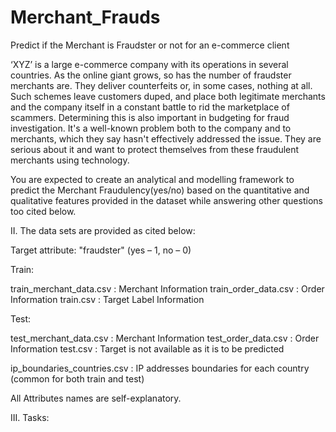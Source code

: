 # Merchant_Frauds

Predict if the Merchant is Fraudster or not for an e-commerce client

‘XYZ’ is a large e-commerce company with its operations in several countries. As the online giant grows, so has the number of fraudster merchants are. They deliver counterfeits or, in some cases, nothing at all. Such schemes leave customers duped, and place both legitimate merchants and the company itself in a constant battle to rid the marketplace of scammers. Determining this is also important in budgeting for fraud investigation. It's a well-known problem both to the company and to merchants, which they say hasn't effectively addressed the issue. They are serious about it and want to protect themselves from these fraudulent merchants using technology.

You are expected to create an analytical and modelling framework to predict the Merchant Fraudulency(yes/no) based on the quantitative and qualitative features provided in the dataset while answering other questions too cited below.

II. The data sets are provided as cited below: 

Target attribute: "fraudster" (yes – 1, no – 0)

Train:

train_merchant_data.csv : Merchant Information
train_order_data.csv : Order Information
train.csv : Target Label Information

Test:

test_merchant_data.csv : Merchant Information
test_order_data.csv : Order Information
test.csv : Target is not available as it is to be predicted

ip_boundaries_countries.csv : IP addresses boundaries for each country (common for both train and test)

All Attributes names are self-explanatory.

III. Tasks:

Model Building:

You are expected to create an analytical and modelling framework to predict the Merchant Fraudulency based on the quantitative and qualitative features provided in the datasets. You may derive new features from the existing features and also from the domain knowledge, which may help in improving the model efficiency.

Visualization:

Exploratory Data Analysis using visualizations in R Notebook or Jupyter notebook format. (all train data to be used for this task)

● List down the insights/patterns observed from the visualizations
● Explain the impact of most important attributes on target attribute observed from the visualizations.

Observations:
Is there any overfitting or underfitting problem? If yes, how do you address it?

IV. Evaluation Metric:

Consider ‘F1-score’ of the fraudulent class as the error metric for classification task to tune the model

V. Hints:
 
Both Python and R provide functions to convert IP string to numeric format which makes the number comparison easier.
